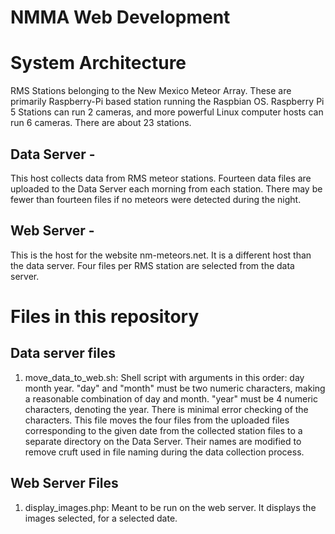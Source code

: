 # NMMA Web Development
# System Architecture
RMS Stations belonging to the New Mexico Meteor Array. These are primarily Raspberry-Pi based station running the Raspbian OS. 
Raspberry Pi 5 Stations can run 2 cameras, and more powerful Linux computer hosts can run 6 cameras. There are about 23 stations.
## Data Server - 
This host collects data from RMS meteor stations. Fourteen data files are uploaded to the Data Server each morning from each station. 
There may be fewer than fourteen files if no meteors were detected during the night.
## Web Server - 
This is the host for the website nm-meteors.net. 
It is a different host than the data server. Four files per RMS station are selected from the data server.  
# Files in this repository
## Data server files
1. move_data_to_web.sh: Shell script with arguments in this order: day month year. "day" and "month" must be two numeric characters, making a reasonable combination of day and month. "year" must be 4 numeric characters, denoting the year. There is minimal error checking of the characters. This file moves the four files from the uploaded files corresponding to the given date from the collected station files to a separate directory on the Data Server. Their names are modified to remove cruft used in file naming during the data collection process.

## Web Server Files
1. display_images.php: Meant to be run on the web server. It displays the images selected, for a selected date.
